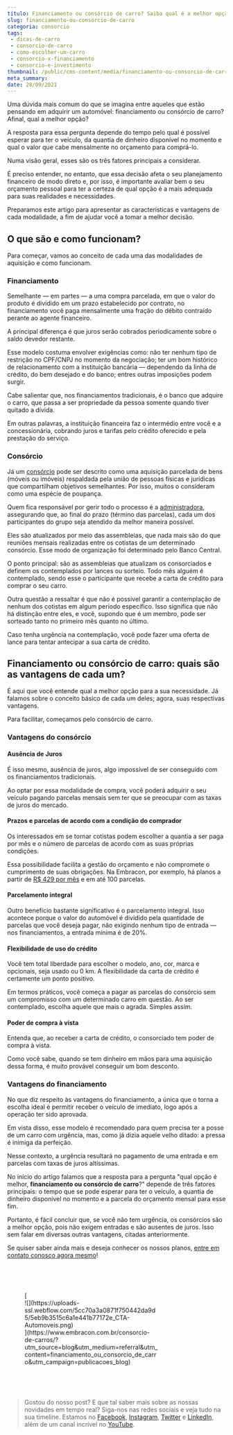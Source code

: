 ```yaml
---
titulo: Financiamento ou consórcio de carro? Saiba qual é a melhor opção!
slug: financiamento-ou-consorcio-de-carro
categoria: consorcio
tags:
 - dicas-de-carro
 - consorcio-de-carro
 - como-escolher-um-carro
 - consorcio-x-financiamento
 - consorcio-e-investimento
thumbnail: /public/cms-content/media/financiamento-ou-consorcio-de-carro.jpg
meta_summary: 
date: 28/09/2021
---
```

Uma dúvida mais comum do que se imagina entre aqueles que estão pensando em adquirir um automóvel: financiamento ou consórcio de carro? Afinal, qual a melhor opção?

A resposta para essa pergunta depende do tempo pelo qual é possível esperar para ter o veículo, da quantia de dinheiro disponível no momento e qual o valor que cabe mensalmente no orçamento para comprá-lo.

Numa visão geral, esses são os três fatores principais a considerar.

É preciso entender, no entanto, que essa decisão afeta o seu planejamento financeiro de modo direto e, por isso, é importante avaliar bem o seu orçamento pessoal para ter a certeza de qual opção é a mais adequada para suas realidades e necessidades.

Preparamos este artigo para apresentar as características e vantagens de cada modalidade, a fim de ajudar você a tomar a melhor decisão.

O que são e como funcionam?
---------------------------

Para começar, vamos ao conceito de cada uma das modalidades de aquisição e como funcionam.

### Financiamento

Semelhante — em partes — a uma compra parcelada, em que o valor do produto é dividido em um prazo estabelecido por contrato, no financiamento você paga mensalmente uma fração do débito contraído perante ao agente financeiro.

A principal diferença é que juros serão cobrados periodicamente sobre o saldo devedor restante.

Esse modelo costuma envolver exigências como: não ter nenhum tipo de restrição no CPF/CNPJ no momento da negociação; ter um bom histórico de relacionamento com a instituição bancária — dependendo da linha de crédito, do bem desejado e do banco; entres outras imposições podem surgir.

Cabe salientar que, nos financiamentos tradicionais, é o banco que adquire o carro, que passa a ser propriedade da pessoa somente quando tiver quitado a dívida.

Em outras palavras, a instituição financeira faz o intermédio entre você e a concessionária, cobrando juros e tarifas pelo crédito oferecido e pela prestação do serviço.

### Consórcio

Já um [consórcio](https://www.embracon.com.br/conhecaoconsorcio/entenda-o-consorcio) pode ser descrito como uma aquisição parcelada de bens (móveis ou imóveis) respaldada pela união de pessoas físicas e jurídicas que compartilham objetivos semelhantes. Por isso, muitos o consideram como uma espécie de poupança.

Quem fica responsável por gerir todo o processo é a [administradora](https://www.embracon.com.br/), assegurando que, ao final do prazo (término das parcelas), cada um dos participantes do grupo seja atendido da melhor maneira possível.

Eles são atualizados por meio das assembleias, que nada mais são do que reuniões mensais realizadas entre os cotistas de um determinado consórcio. Esse modo de organização foi determinado pelo Banco Central.

O ponto principal: são as assembleias que atualizam os consorciados e definem os contemplados por lances ou sorteio. Todo mês alguém é contemplado, sendo esse o participante que recebe a carta de crédito para comprar o seu carro.

Outra questão a ressaltar é que não é possível garantir a contemplação de nenhum dos cotistas em algum período específico. Isso significa que não há distinção entre eles, e você, supondo que é um membro, pode ser sorteado tanto no primeiro mês quanto no último.

Caso tenha urgência na contemplação, você pode fazer uma oferta de lance para tentar antecipar a sua carta de crédito.

Financiamento ou consórcio de carro: quais são as vantagens de cada um?
-----------------------------------------------------------------------

É aqui que você entende qual a melhor opção para a sua necessidade. Já falamos sobre o conceito básico de cada um deles; agora, suas respectivas vantagens.

Para facilitar, começamos pelo consórcio de carro.

### Vantagens do consórcio

#### Ausência de Juros

É isso mesmo, ausência de juros, algo impossível de ser conseguido com os financiamentos tradicionais.

Ao optar por essa modalidade de compra, você poderá adquirir o seu veículo pagando parcelas mensais sem ter que se preocupar com as taxas de juros do mercado.

#### Prazos e parcelas de acordo com a condição do comprador

Os interessados em se tornar cotistas podem escolher a quantia a ser paga por mês e o número de parcelas de acordo com as suas próprias condições.

Essa possibilidade facilita a gestão do orçamento e não compromete o cumprimento de suas obrigações. Na Embracon, por exemplo, há planos a partir de [R$ 429 por mês](https://www.embracon.com.br/automoveis) e em até 100 parcelas.

#### Parcelamento integral

Outro benefício bastante significativo é o parcelamento integral. Isso acontece porque o valor do automóvel é dividido pela quantidade de parcelas que você deseja pagar, não exigindo nenhum tipo de entrada — nos financiamentos, a entrada mínima é de 20%.

#### Flexibilidade de uso do crédito

Você tem total liberdade para escolher o modelo, ano, cor, marca e opcionais, seja usado ou 0 km. A flexibilidade da carta de crédito é certamente um ponto positivo.

Em termos práticos, você começa a pagar as parcelas do consórcio sem um compromisso com um determinado carro em questão. Ao ser contemplado, escolha aquele que mais o agrada. Simples assim.

#### Poder de compra à vista

Entenda que, ao receber a carta de crédito, o consorciado tem poder de compra à vista.

Como você sabe, quando se tem dinheiro em mãos para uma aquisição dessa forma, é muito provável conseguir um bom desconto.

### Vantagens do financiamento

No que diz respeito às vantagens do financiamento, a única que o torna a escolha ideal é permitir receber o veículo de imediato, logo após a operação ter sido aprovada.

Em vista disso, esse modelo é recomendado para quem precisa ter a posse de um carro com urgência, mas, como já dizia aquele velho ditado: a pressa é inimiga da perfeição.

Nesse contexto, a urgência resultará no pagamento de uma entrada e em parcelas com taxas de juros altíssimas.

No início do artigo falamos que a resposta para a pergunta "qual opção é melhor, **financiamento ou consórcio de carro**?" depende de três fatores principais: o tempo que se pode esperar para ter o veículo, a quantia de dinheiro disponível no momento e a parcela do orçamento mensal para esse fim.

Portanto, é fácil concluir que, se você não tem urgência, os consórcios são a melhor opção, pois não exigem entradas e são ausentes de juros. Isso sem falar em diversas outras vantagens, citadas anteriormente.

Se quiser saber ainda mais e deseja conhecer os nossos planos, [entre em contato conosco agora mesmo](https://www.embracon.com.br/fale-com-consultor)!

‍

‍

<figure class="w-richtext-figure-type-image w-richtext-align-center" style="max-width:310px">[<div>![](https://uploads-ssl.webflow.com/5cc70a3a0871f750442da9d5/5eb9b3515c6a1e441b77172e_CTA-Automoveis.png)</div>](https://www.embracon.com.br/consorcio-de-carros/?utm_source=blog&utm_medium=referral&utm_content=financiamento_ou_consorcio_de_carro&utm_campaign=publicacoes_blog)</figure>‍

‍

> Gostou do nosso post? E que tal saber mais sobre as nossas novidades em tempo real? Siga-nos nas redes sociais e veja tudo na sua timeline. Estamos no [Facebook](https://www.facebook.com/embracon/), [Instagram](https://www.instagram.com/embraconoficial/), [Twitter](https://twitter.com/embracon) e [LinkedIn](https://www.linkedin.com/company/1018875/), além de um canal incrível no [YouTube](https://www.youtube.com/channel/UCL-Y0mv9zc73Iek48NLUBzQ).
